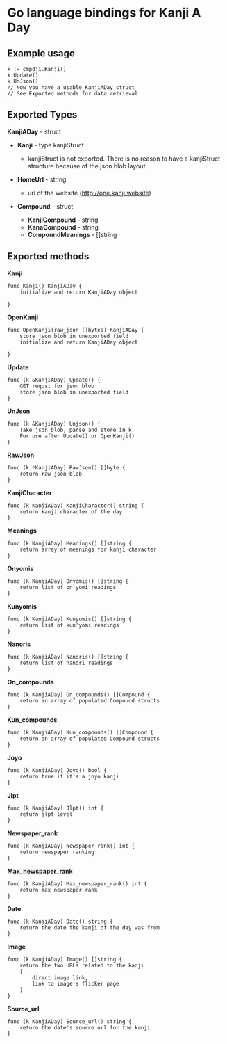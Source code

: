 # Go language bindings for Kanji A Day

## Example usage

```
k := cmpdji.Kanji()
k.Update()
k.UnJson()
// Now you have a usable KanjiADay struct
// See Exported methods for data retrieval
```

## Exported Types

**KanjiADay** - struct

* **Kanji** - type kanjiStruct 
  * kanjiStruct is not exported. There is no reason to have a kanjiStruct structure because of the json blob layout.
* **HomeUrl** - string
  * url of the website (http://one.kanji.website)
  
* **Compound** - struct

  * **KanjiCompound** - string
  * **KanaCompound** - string
  * **CompoundMeanings** - []string

## Exported methods

**Kanji**

```
func Kanji() KanjiADay {
    initialize and return KanjiADay object

}
```

**OpenKanji**

```
func OpenKanji(raw_json []bytes) KanjiADay {
    store json blob in unexported field
    initialize and return KanjiADay object

}
```


**Update**

```
func (k &KanjiADay) Update() {
    GET requst for json blob
    store json blob in unexported field
}

```

**UnJson**

```
func (k &KanjiADay) Unjson() {
    Take json blob, parse and store in k
    For use after Update() or OpenKanji()
}
```

**RawJson** 
 
```
func (k *KanjiADay) RawJson() []byte {
    return raw json blob
}
```

 **KanjiCharacter**

```
func (k KanjiADay) KanjiCharacter() string {
    return kanji character of the day
}
```


**Meanings**
```
func (k KanjiADay) Meanings() []string {
    return array of meanings for kanji character
}
```

**Onyomis**

```
func (k KanjiADay) Onyomis() []string {
    return list of on'yomi readings
}
```

**Kunyomis**

```
func (k KanjiADay) Kunyomis() []string {
    return list of kun'yomi readings
}
```

**Nanoris**

```
func (k KanjiADay) Nanoris() []string {
    return list of nanori readings
}
```

**On_compounds**

```
func (k KanjiADay) On_compounds() []Compound {
    return an array of populated Compound structs
}
```

**Kun_compounds**

```
func (k KanjiADay) Kun_compounds() []Compound {
    return an array of populated Compound structs
}
```

**Joyo**

```
func (k KanjiADay) Joyo() bool {
    return true if it's a joyo kanji
}
```

**Jlpt**

```
func (k KanjiADay) Jlpt() int {
    return jlpt level
}
```

**Newspaper_rank**

```
func (k KanjiADay) Newspaper_rank() int {
    return newspaper ranking
}
````

**Max_newspaper_rank**
```
func (k KanjiADay) Max_newspaper_rank() int {
    return max newspaper rank
}
```

**Date**

```
func (k KanjiADay) Date() string {
    return the date the kanji of the day was from
}
```

**Image**

```
func (k KanjiADay) Image() []string {
    return the two URLs related to the kanji
    [
        direct image link,
        link to image's flicker page
    ]
}
```

**Source_url**

```
func (k KanjiADay) Source_url() string {
    return the date's source url for the kanji
}
```

